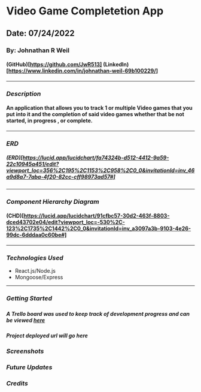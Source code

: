# Video Game Completetion App

## Date: 07/24/2022

### By: Johnathan R Weil

#### (GitHub)[https://github.com/JwR513] (LinkedIn)[https://www.linkedin.com/in/johnathan-weil-69b100229/]

---

### **_Description_**

#### An application that allows you to track 1 or multiple Video games that you put into it and the completion of said video games whether that be not started, in progress , or complete.

---

### **_ERD_**

##### (ERD)[https://lucid.app/lucidchart/fa74324b-d512-4412-9a59-22c10945a451/edit?viewport_loc=356%2C195%2C1153%2C958%2C0_0&invitationId=inv_46a9d8a7-7aba-4f20-82cc-cff98973ad57#]

---

### **_Component Hierarchy Diagram_**

#### (CHD)[https://lucid.app/lucidchart/91cfbc57-30d2-463f-8803-dced43702e04/edit?viewport_loc=-530%2C-123%2C1735%2C1442%2C0_0&invitationId=inv_a3097a3b-9103-4e26-99dc-6dddaa0c60be#]

---

### **_Technologies Used_**

- React.js/Node.js
- Mongoose/Express

---

### **_Getting Started_**

#####

##### A Trello board was used to keep track of development progress and can be viewed [here](https://trello.com/b/J1npbB06/video-game-completetion-application)

##### Project deployed url will go here

### **_Screenshots_**

### **_Future Updates_**

### **_Credits_**
